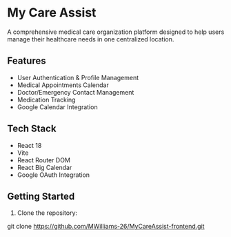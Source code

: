 # My Care Assist

A comprehensive medical care organization platform designed to help users manage their healthcare needs in one centralized location.

## Features

- User Authentication & Profile Management
- Medical Appointments Calendar
- Doctor/Emergency Contact Management 
- Medication Tracking
- Google Calendar Integration


## Tech Stack



- React 18
- Vite
- React Router DOM
- React Big Calendar
- Google OAuth Integration

## Getting Started

1. Clone the repository:

git clone https://github.com/MWilliams-26/MyCareAssist-frontend.git

